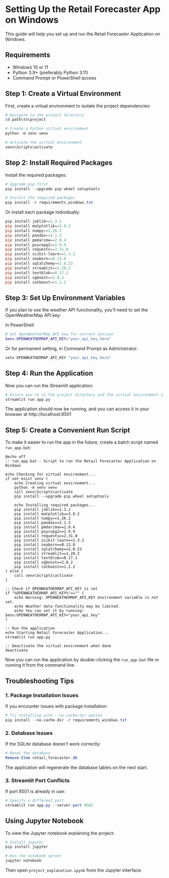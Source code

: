 # Setting Up the Retail Forecaster App on Windows

This guide will help you set up and run the Retail Forecaster Application on Windows.

## Requirements

- Windows 10 or 11
- Python 3.9+ (preferably Python 3.11)
- Command Prompt or PowerShell access

## Step 1: Create a Virtual Environment

First, create a virtual environment to isolate the project dependencies:

```powershell
# Navigate to the project directory
cd path\to\project

# Create a Python virtual environment
python -m venv venv

# Activate the virtual environment
venv\Scripts\activate
```

## Step 2: Install Required Packages

Install the required packages:

```powershell
# Upgrade pip first
pip install --upgrade pip wheel setuptools

# Install the required packages
pip install -r requirements_windows.txt
```

Or install each package individually:

```powershell
pip install joblib==1.3.2
pip install matplotlib==3.8.2
pip install numpy==1.26.2
pip install pandas==2.1.3
pip install pmdarima==2.0.4
pip install psycopg2==2.9.9
pip install requests==2.31.0
pip install scikit-learn==1.3.2
pip install seaborn==0.13.0
pip install sqlalchemy==2.0.23
pip install streamlit==1.28.2
pip install textblob==0.17.1
pip install xgboost==2.0.2
pip install catboost==1.2.2
```

## Step 3: Set Up Environment Variables

If you plan to use the weather API functionality, you'll need to set the OpenWeatherMap API key:

In PowerShell:
```powershell
# Set OpenWeatherMap API key for current session
$env:OPENWEATHERMAP_API_KEY="your_api_key_here"
```

Or for permanent setting, in Command Prompt as Administrator:
```cmd
setx OPENWEATHERMAP_API_KEY "your_api_key_here"
```

## Step 4: Run the Application

Now you can run the Streamlit application:

```powershell
# Ensure you're in the project directory and the virtual environment is activated
streamlit run app.py
```

The application should now be running, and you can access it in your browser at http://localhost:8501

## Step 5: Create a Convenient Run Script

To make it easier to run the app in the future, create a batch script named `run_app.bat`:

```batch
@echo off
:: run_app.bat - Script to run the Retail Forecaster Application on Windows

echo Checking for virtual environment...
if not exist venv (
    echo Creating virtual environment...
    python -m venv venv
    call venv\Scripts\activate
    pip install --upgrade pip wheel setuptools
    
    echo Installing required packages...
    pip install joblib==1.3.2
    pip install matplotlib==3.8.2
    pip install numpy==1.26.2
    pip install pandas==2.1.3
    pip install pmdarima==2.0.4
    pip install psycopg2==2.9.9
    pip install requests==2.31.0
    pip install scikit-learn==1.3.2
    pip install seaborn==0.13.0
    pip install sqlalchemy==2.0.23
    pip install streamlit==1.28.2
    pip install textblob==0.17.1
    pip install xgboost==2.0.2
    pip install catboost==1.2.2
) else (
    call venv\Scripts\activate
)

:: Check if OPENWEATHERMAP_API_KEY is set
if "%OPENWEATHERMAP_API_KEY%"=="" (
    echo Warning: OPENWEATHERMAP_API_KEY environment variable is not set.
    echo Weather data functionality may be limited.
    echo You can set it by running: $env:OPENWEATHERMAP_API_KEY="your_api_key"
)

:: Run the application
echo Starting Retail Forecaster Application...
streamlit run app.py

:: Deactivate the virtual environment when done
deactivate
```

Now you can run the application by double-clicking the `run_app.bat` file or running it from the command line.

## Troubleshooting Tips

### 1. Package Installation Issues

If you encounter issues with package installation:

```powershell
# Try installing with --no-cache-dir option
pip install --no-cache-dir -r requirements_windows.txt
```

### 2. Database Issues

If the SQLite database doesn't work correctly:

```powershell
# Reset the database
Remove-Item retail_forecaster.db
```

The application will regenerate the database tables on the next start.

### 3. Streamlit Port Conflicts

If port 8501 is already in use:

```powershell
# Specify a different port
streamlit run app.py --server.port 8502
```

## Using Jupyter Notebook

To view the Jupyter notebook explaining the project:

```powershell
# Install Jupyter
pip install jupyter

# Run the notebook server
jupyter notebook
```

Then open `project_explanation.ipynb` from the Jupyter interface.